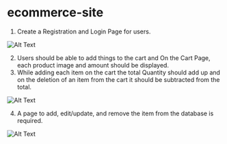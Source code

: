 # ecommerce-site

1. Create a Registration and Login Page for users.

![Alt Text](https://media.giphy.com/media/v1.Y2lkPTc5MGI3NjExNGMxZmVmMzU3NjZjYTMyMWE4MTc5ZmZhNDQ2OTRlYTY0MGIzMzRkOCZlcD12MV9pbnRlcm5hbF9naWZzX2dpZklkJmN0PWc/3fBBwIo5tab6klQ1A0/giphy.gif)

2. Users should be able to add things to the cart and On the Cart Page, each product image and amount should be displayed.
3. While adding each item on the cart the total Quantity should add up and on the deletion of an item from the cart it should be subtracted from the total.

![Alt Text](https://media.giphy.com/media/v1.Y2lkPTc5MGI3NjExNzY0MjlhZDhkNDdjMmFiOWYyNzNhY2RlZWI0NDVjNDY2ZWZmYWUyNCZlcD12MV9pbnRlcm5hbF9naWZzX2dpZklkJmN0PWc/adzNS6yPFSa6MWsCCu/giphy.gif)

4. A page to add, edit/update, and remove the item from the database is required.
 
 ![Alt Text](https://media.giphy.com/media/v1.Y2lkPTc5MGI3NjExNjk4ZTljYWE3YzhiZmVkN2ZjYmZjNmQzZTFjNmM0OTU4ODdhMGQ5NiZlcD12MV9pbnRlcm5hbF9naWZzX2dpZklkJmN0PWc/MeRx5nbwCyqiG20juY/giphy.gif)

